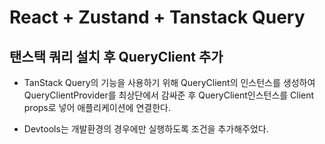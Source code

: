 # React + Zustand + Tanstack Query

## 탠스택 쿼리 설치 후 QueryClient 추가

- TanStack Query의 기능을 사용하기 위해 QueryClient의 인스턴스를 생성하여 QueryClientProvider를 최상단에서 감싸준 후 QueryClient인스턴스를 Client props로 넣어 애플리케이션에 연결한다.

- Devtools는 개발환경의 경우에만 실행하도록 조건을 추가해주었다.
